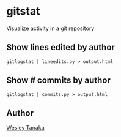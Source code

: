 gitstat
=======

Visualize activity in a git repository

Show lines edited by author
---------------------------

    gitlogstat | lineedits.py > output.html

Show # commits by author
------------------------

    gitlogstat | commits.py > output.html

Author
------

[Wesley Tanaka](http://wtanaka.com/)
